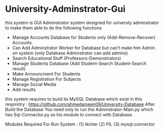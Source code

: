 # University-Adminstrator-Gui


this system is GUI Adminstrator system designed for universty adminstrator to make them able to do the following functions
- Manage Accounts Database for Students only (Add-Remove-Recover) Accounts.
- Can Add Adminstrator Worker for Database but can't make him Admin on system (only Database Adminstrator can add admins)
- Search Educational Stuff (Professors-Demonstrators)
- Manage Students Database (Add Student-Search Student-Search result)
- Make Announcment For Students
- Manage Registration For Subjects
- Manage Social Media
- Add results


this system requires to build its MySQL Database which exist in this respirotry : https://github.com/ahmedameen09/University-Database
After Build the Database You need only to run the Adminstrator-Main.py which has Sql-Connector.py as his module to connect with Database.



Modules Required For Run System :
(1) tkinter
(2) PIL
(3) mysql.connector

